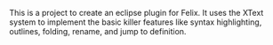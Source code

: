 
This is a project to create an eclipse plugin for Felix.  It uses the XText system to
implement the basic killer features like syntax highlighting, outlines, folding,
rename, and jump to definition.

